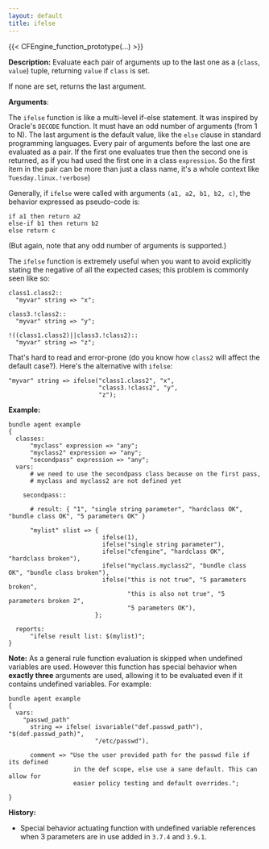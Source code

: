 ```yaml
---
layout: default
title: ifelse
---
```


{{< CFEngine_function_prototype(...) >}}

**Description:** Evaluate each pair of arguments up to the last one as a (`class`, `value`) tuple, returning `value` if `class` is set.

If none are set, returns the last argument.

**Arguments**:

The `ifelse` function is like a multi-level if-else statement. It was
inspired by Oracle's `DECODE` function. It must have an odd number of
arguments (from 1 to N). The last argument is the default value, like
the `else` clause in standard programming languages. Every pair of
arguments before the last one are evaluated as a pair. If the first
one evaluates true then the second one is returned, as if you had used
the first one in a class `expression`. So the first item in the pair
can be more than just a class name, it's a whole context like
`Tuesday.linux.!verbose`)

Generally, if `ifelse` were called with arguments `(a1, a2, b1,
b2, c)`, the behavior expressed as pseudo-code is:

```
if a1 then return a2
else-if b1 then return b2
else return c
```

(But again, note that any odd number of arguments is supported.)

The `ifelse` function is extremely useful when you want to avoid
explicitly stating the negative of all the expected cases; this
problem is commonly seen like so:

```cf3
class1.class2::
  "myvar" string => "x";

class3.!class2::
  "myvar" string => "y";

!((class1.class2)||class3.!class2)::
  "myvar" string => "z";
```

That's hard to read and error-prone (do you know how `class2` will
affect the default case?).  Here's the alternative with `ifelse`:

```cf3
"myvar" string => ifelse("class1.class2", "x",
                         "class3.!class2", "y",
                         "z");
```

**Example:**

```cf3
bundle agent example
{
  classes:
      "myclass" expression => "any";
      "myclass2" expression => "any";
      "secondpass" expression => "any";
  vars:
      # we need to use the secondpass class because on the first pass,
      # myclass and myclass2 are not defined yet

    secondpass::

      # result: { "1", "single string parameter", "hardclass OK", "bundle class OK", "5 parameters OK" }

      "mylist" slist => {
                          ifelse(1),
                          ifelse("single string parameter"),
                          ifelse("cfengine", "hardclass OK", "hardclass broken"),
                          ifelse("myclass.myclass2", "bundle class OK", "bundle class broken"),
                          ifelse("this is not true", "5 parameters broken",
                                 "this is also not true", "5 parameters broken 2",
                                 "5 parameters OK"),
                        };

  reports:
      "ifelse result list: $(mylist)";
}
```

**Note:** As a general rule function evaluation is skipped when undefined
variables are used. However this function has special behavior when **exactly
three** arguments are used, allowing it to be evaluated even if it contains undefined variables. For example:

```cf3
bundle agent example
{
  vars:
    "passwd_path"
      string => ifelse( isvariable("def.passwd_path"), "$(def.passwd_path)",
                        "/etc/passwd"),

      comment => "Use the user provided path for the passwd file if its defined
                  in the def scope, else use a sane default. This can allow for
                  easier policy testing and default overrides.";

}
```

**History:**

* Special behavior actuating function with undefined variable references when 3
  parameters are in use added in `3.7.4` and `3.9.1`.
